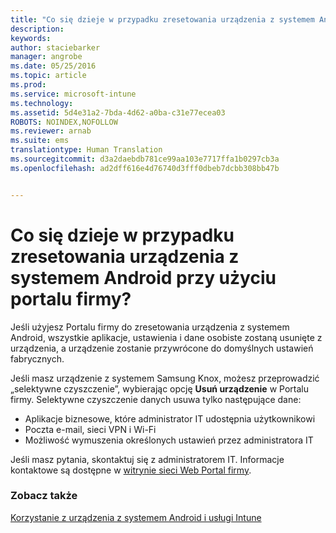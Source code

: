 ```yaml
---
title: "Co się dzieje w przypadku zresetowania urządzenia z systemem Android przy użyciu portalu firmy? | Microsoft Intune"
description: 
keywords: 
author: staciebarker
manager: angrobe
ms.date: 05/25/2016
ms.topic: article
ms.prod: 
ms.service: microsoft-intune
ms.technology: 
ms.assetid: 5d4e31a2-7bda-4d62-a0ba-c31e77ecea03
ROBOTS: NOINDEX,NOFOLLOW
ms.reviewer: arnab
ms.suite: ems
translationtype: Human Translation
ms.sourcegitcommit: d3a2daebdb781ce99aa103e7717ffa1b0297cb3a
ms.openlocfilehash: ad2dff616e4d76740d3fff0dbeb7dcbb308bb47b


---
```



# Co się dzieje w przypadku zresetowania urządzenia z systemem Android przy użyciu portalu firmy?

Jeśli użyjesz Portalu firmy do zresetowania urządzenia z systemem Android, wszystkie aplikacje, ustawienia i dane osobiste zostaną usunięte z urządzenia, a urządzenie zostanie przywrócone do domyślnych ustawień fabrycznych.

Jeśli masz urządzenie z systemem Samsung Knox, możesz przeprowadzić „selektywne czyszczenie”, wybierając opcję **Usuń urządzenie** w Portalu firmy. Selektywne czyszczenie danych usuwa tylko następujące dane:

- Aplikacje biznesowe, które administrator IT udostępnia użytkownikowi
- Poczta e-mail, sieci VPN i Wi-Fi
- Możliwość wymuszenia określonych ustawień przez administratora IT

Jeśli masz pytania, skontaktuj się z administratorem IT. Informacje kontaktowe są dostępne w [witrynie sieci Web Portal firmy](http://portal.manage.microsoft.com).

### Zobacz także
[Korzystanie z urządzenia z systemem Android i usługi Intune](using-your-android-device-with-intune.md)



<!--HONumber=Aug16_HO4-->


